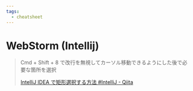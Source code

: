 ```yaml
---
tags:
  - cheatsheet
---
```

# WebStorm (Intellij)

> Cmd + Shift + 8 で改行を無視してカーソル移動できるようにした後で必要な箇所を選択
>
> [IntelliJ IDEA で矩形選択する方法 #IntelliJ - Qiita](https://qiita.com/_Hammer0724/items/0f93a0fd8ecb6b771c34)
